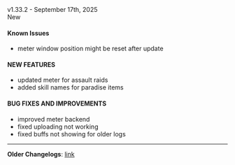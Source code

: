 <div class="rounded-md flex space-x-2 items-center">
  <div class="text-lg font-semibold text-white">
    v1.33.2 - September 17th, 2025
  </div>
  <div class="bg-accent-500 px-2 font-medium rounded-md text-white">
    New
  </div>
</div>

#### Known Issues

- meter window position might be reset after update

#### NEW FEATURES

- updated meter for assault raids
- added skill names for paradise items

#### BUG FIXES AND IMPROVEMENTS

- improved meter backend
- fixed uploading not working
- fixed buffs not showing for older logs

---

**Older Changelogs**: [link](https://github.com/snoww/loa-logs/releases/tag/v1.32.5)
